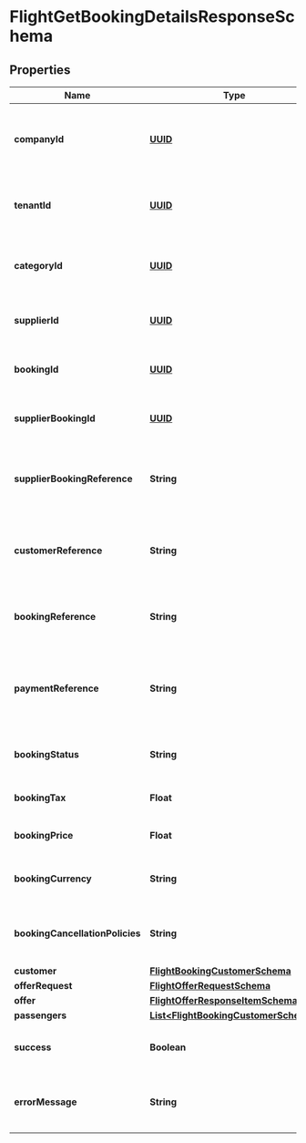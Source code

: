 # FlightGetBookingDetailsResponseSchema

## Properties
Name | Type | Description | Notes
------------ | ------------- | ------------- | -------------
**companyId** | [**UUID**](UUID.md) | Identifier for the company associated with the booking. |  [optional]
**tenantId** | [**UUID**](UUID.md) | Identifier for the tenant associated with the booking. |  [optional]
**categoryId** | [**UUID**](UUID.md) | Identifier for the category of the booking. |  [optional]
**supplierId** | [**UUID**](UUID.md) | Identifier for the supplier of the booking. |  [optional]
**bookingId** | [**UUID**](UUID.md) | Unique identifier for the booking. |  [optional]
**supplierBookingId** | [**UUID**](UUID.md) | Supplier’s identifier for the booking. |  [optional]
**supplierBookingReference** | **String** | Reference number provided by the supplier for the booking. |  [optional]
**customerReference** | **String** | Customer reference number associated with the booking. |  [optional]
**bookingReference** | **String** | Internal reference number for the booking. |  [optional]
**paymentReference** | **String** | Reference number for the payment associated with the booking. |  [optional]
**bookingStatus** | **String** | Current status of the booking. |  [optional]
**bookingTax** | **Float** | Tax applied to the booking. |  [optional]
**bookingPrice** | **Float** | Total price of the booking. |  [optional]
**bookingCurrency** | **String** | Currency used for the booking pricing. |  [optional]
**bookingCancellationPolicies** | **String** | Cancellation policies applicable to the booking. |  [optional]
**customer** | [**FlightBookingCustomerSchema**](FlightBookingCustomerSchema.md) |  |  [optional]
**offerRequest** | [**FlightOfferRequestSchema**](FlightOfferRequestSchema.md) |  |  [optional]
**offer** | [**FlightOfferResponseItemSchema**](FlightOfferResponseItemSchema.md) |  |  [optional]
**passengers** | [**List&lt;FlightBookingCustomerSchema&gt;**](FlightBookingCustomerSchema.md) |  |  [optional]
**success** | **Boolean** | Indicates if the booking was successful. |  [optional]
**errorMessage** | **String** | Provides details on any error that occurred |  [optional]
